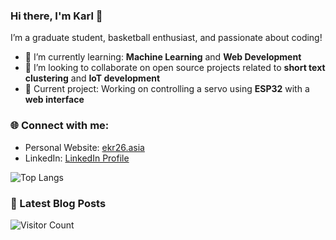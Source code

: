 ### Hi there, I'm Karl 👋

I’m a graduate student, basketball enthusiast, and passionate about coding! 

- 🌱 I’m currently learning: **Machine Learning** and **Web Development**
- 👯 I’m looking to collaborate on open source projects related to **short text clustering** and **IoT development**
- 🔭 Current project: Working on controlling a servo using **ESP32** with a **web interface** 

### 🌐 Connect with me:
- Personal Website: [ekr26.asia](https://home.ekr26.asia)
- LinkedIn: [LinkedIn Profile](https://www.linkedin.com/in/karl-coder)

![Top Langs](https://github-readme-stats.vercel.app/api/top-langs/?username=KarlCoder&layout=compact&theme=radical)


### 📄 Latest Blog Posts
<!-- BLOG-POST-LIST:START -->
<!-- BLOG-POST-LIST:END -->



![Visitor Count](https://komarev.com/ghpvc/?username=KarlCoder)
